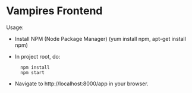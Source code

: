 # Vampires Frontend

Usage:

* Install NPM (Node Package Manager) (yum install npm, apt-get install npm)
* In project root, do:

        npm install
        npm start

* Navigate to http://localhost:8000/app in your browser.